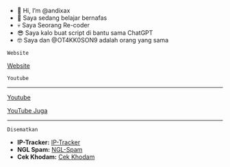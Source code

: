 - 👋 Hi, I’m @andixax
- 🌱 Saya sedang belajar bernafas
- 💀 Saya Seorang Re-coder
- 😎 Saya kalo buat script di bantu sama ChatGPT
- 🤓 Saya dan @OT4KK0SON9 adalah orang yang sama

`Website`

 [Website](https://dxdzx.blogspot.com)

 `Youtube`
 ____
 [Youtube](https://www.youtube.com/@andixa-siapa-ya) 
 
[YouTube Juga](https://www.youtube.com/@OTKKS0NG)
___

```Disematkan```

- **IP-Tracker:** [IP-Tracker](https://github.com/andixax/ip)
- **NGL Spam:** [NGL-Spam](https://github.com/andixax/hawhiwhuwhewhywawirahfhvafidixadixadixadicx)
- **Cek Khodam:** [Cek Khodam](https://github.com/andixax/khodam-cek)


<!---
andixax/andixax is a ✨ special ✨ repository because its `README.md` (this file) appears on your GitHub profile.
You can click the Preview link to take a look at your changes.
--->
